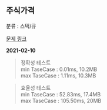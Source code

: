 ## 주식가격

분류 : 스택/큐

[문제 링크](https://programmers.co.kr/learn/courses/30/lessons/42584)

**2021-02-10**

> 정확성 테스트  
> min TaseCase : 0.01ms, 10.2MB  
> max TaseCase : 1.11ms, 10.3MB  

> 효율성 테스트  
> min TaseCase : 52.83ms, 17.4MB  
> max TaseCase : 105.50ms, 20MB  